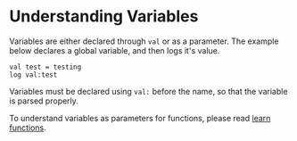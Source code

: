 # Understanding Variables

Variables are either declared through `val` or as a parameter. The example below declares a global variable, and then logs it's value.

```
val test = testing
log val:test
```

Variables must be declared using `val:` before the name, so that the variable is parsed properly.

To understand variables as parameters for functions, please read [learn functions](/https://0aoq.github.io/0aInterpreter/https://0aoq.github.io/0aInterpreter/index.html?md/guides/learnfunc.md).